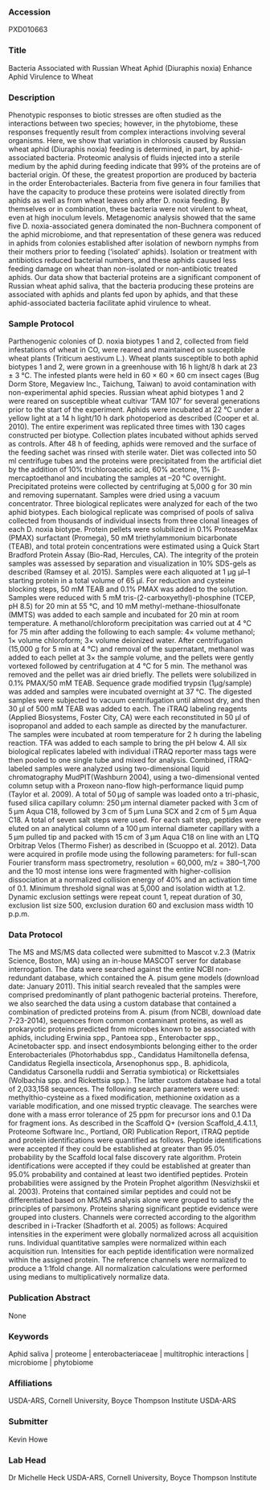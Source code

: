 ### Accession
PXD010663

### Title
Bacteria Associated with Russian Wheat Aphid (Diuraphis noxia) Enhance Aphid Virulence to Wheat

### Description
Phenotypic responses to biotic stresses are often studied as the interactions between two species; however, in the phytobiome, these responses frequently result from complex interactions involving several organisms. Here, we show that variation in chlorosis caused by Russian wheat aphid (Diuraphis noxia) feeding is determined, in part, by aphid-associated bacteria. Proteomic analysis of fluids injected into a sterile medium by the aphid during feeding indicate that 99% of the proteins are of bacterial origin. Of these, the greatest proportion are produced by bacteria in the order Enterobacteriales. Bacteria from five genera in four families that have the capacity to produce these proteins were isolated directly from aphids as well as from wheat leaves only after D. noxia feeding. By themselves or in combination, these bacteria were not virulent to wheat, even at high inoculum levels. Metagenomic analysis showed that the same five D. noxia-associated genera dominated the non-Buchnera component of the aphid microbiome, and that representation of these genera was reduced in aphids from colonies established after isolation of newborn nymphs from their mothers prior to feeding (‘isolated’ aphids). Isolation or treatment  with antibiotics reduced bacterial numbers, and these aphids caused less feeding damage on wheat than non-isolated or non-antibiotic treated aphids. Our data show that bacterial proteins are a significant component of Russian wheat aphid saliva, that the bacteria producing these proteins are associated with aphids and plants fed upon by aphids, and that these aphid-associated bacteria facilitate aphid virulence to wheat.

### Sample Protocol
Parthenogenic colonies of D. noxia biotypes 1 and 2,  collected from field infestations of wheat in CO, were reared and maintained on susceptible wheat plants (Triticum aestivum L.). Wheat plants susceptible to both aphid biotypes 1 and 2, were grown in a greenhouse with 16 h light/8 h dark at 23 ± 3 °C. The infested plants were held in 60 × 60 × 60 cm insect cages (Bug Dorm Store, Megaview Inc., Taichung, Taiwan) to avoid contamination with non-experimental aphid species.  Russian wheat aphid biotypes 1 and 2 were reared on susceptible wheat cultivar ‘TAM 107’ for several generations prior to the start of the experiment. Aphids were incubated at 22 °C under a yellow light at a 14 h light/10 h dark photoperiod as described (Cooper et al. 2010). The entire experiment was replicated three times with 130 cages constructed per biotype. Collection plates incubated without aphids served as controls. After 48 h of feeding, aphids were removed and the surface of the feeding sachet was rinsed with sterile water. Diet was collected into 50 ml centrifuge tubes and the proteins were precipitated from the artificial diet by the addition of 10% trichloroacetic acid, 60% acetone, 1% β-mercaptoethanol and incubating the samples at –20 °C overnight. Precipitated proteins were collected by centrifuging at 5,000 g for 30 min and removing supernatant. Samples were dried using a vacuum concentrator. Three biological replicates were analyzed for each of the two aphid biotypes. Each biological replicate was comprised of pools of saliva collected from thousands of individual insects from three clonal lineages of each D. noxia biotype. Protein pellets were solubilized in 0.1% ProteaseMax (PMAX) surfactant (Promega), 50 mM triethylammonium bicarbonate (TEAB), and total protein concentrations were estimated using a Quick Start Bradford Protein Assay (Bio-Rad, Hercules, CA). The integrity of the protein samples was assessed by separation and visualization in 10% SDS-gels as described (Ramsey et al. 2015). Samples were each aliquoted at 1 µg µl–1 starting protein in a total volume of 65 µl.  For reduction and cysteine blocking steps, 50 mM TEAB and 0.1% PMAX was added to the solution. Samples were reduced with 5 mM tris-(2-carboxyethyl)-phosphine (TCEP, pH 8.5) for 20 min at 55 °C, and 10 mM methyl-methane-thiosulfonate (MMTS) was added to each sample and incubated for 20 min at room temperature. A methanol/chloroform precipitation was carried out at 4 °C for 75 min after adding the following to each sample: 4× volume methanol; 1× volume chloroform; 3× volume deionized water. After centrifugation (15,000 g for 5 min at 4 °C) and removal of the supernatant, methanol was added to each pellet at 3× the sample volume, and the pellets were gently vortexed followed by centrifugation at 4 °C for 5 min. The methanol was removed and the pellet was air dried briefly. The pellets were solubilized in 0.1% PMAX/50 mM TEAB. Sequence grade modified trypsin (1µg/sample) was added and samples were incubated overnight at 37 °C. The digested samples were subjected to vacuum centrifugation until almost dry, and then 30 µl of 500 mM TEAB was added to each. The iTRAQ labeling reagents (Applied Biosystems, Foster City, CA) were each reconstituted in 50 µl of isopropanol and added to each sample as directed by the manufacturer. The samples were incubated at room temperature for 2 h during the labeling reaction. TFA was added to each sample to bring the pH below 4. All six biological replicates labeled with individual iTRAQ reporter mass tags were then pooled to one single tube and mixed for analysis. Combined, iTRAQ-labeled samples were analyzed using two-dimensional liquid chromatography MudPIT(Washburn 2004), using a two-dimensional vented column setup with a Proxeon nano-flow high-performance liquid pump (Taylor et al. 2009). A total of 50 µg of sample was loaded onto a tri-phasic, fused silica capillary column: 250 µm internal diameter packed with 3 cm of 5 µm Aqua C18, followed by 3 cm of 5 µm Luna SCX and 2 cm of 5 µm Aqua C18. A total of seven salt steps were used. For each salt step, peptides were eluted on an analytical column of a 100 µm internal diameter capillary with a 5 µm pulled tip and packed with 15 cm of 3 µm Aqua C18 on line with an LTQ Orbitrap Velos (Thermo Fisher) as described in (Scuoppo et al. 2012). Data were acquired in profile mode using the following parameters: for full-scan Fourier transform mass spectrometry, resolution = 60,000, m/z = 380–1,700 and the 10 most intense ions were fragmented with higher-collision dissociation at a normalized collision energy of 40% and an activation time of 0.1. Minimum threshold signal was at 5,000 and isolation width at 1.2. Dynamic exclusion settings were repeat count 1, repeat duration of 30, exclusion list size 500, exclusion duration 60 and exclusion mass width 10 p.p.m.

### Data Protocol
The MS and MS/MS data collected were submitted to Mascot v.2.3 (Matrix Science, Boston, MA) using an in-house MASCOT server for database interrogation. The data were searched against the entire NCBI non-redundant database, which contained the A. pisum gene models (download date: January 2011). This initial search revealed that the samples were comprised predominantly of plant pathogenic bacterial proteins. Therefore, we also searched the data using a custom database that contained a combination of predicted proteins from A. pisum (from NCBI, download date 7-23-2014), sequences from common contaminant proteins, as well as prokaryotic proteins predicted from microbes known to be associated with aphids, including Erwinia spp., Pantoea spp., Enterobacter spp., Acinetobacter spp. and insect endosymbionts belonging either to the order Enterobacteriales (Photorhabdus spp., Candidatus Hamiltonella defensa, Candidatus Regiella insecticola, Arsenophonus spp., B. aphidicola, Candidatus Carsonella ruddii and Serratia symbiotica) or Rickettsiales (Wolbachia spp. and Rickettsia spp.). The latter custom database had a total of 2,033,158 sequences.  The following search parameters were used: methylthio-cysteine as a fixed modification, methionine oxidation as a variable modification, and one missed tryptic cleavage. The searches were done with a mass error tolerance of 25 ppm for precursor ions and 0.1 Da for fragment ions.  As described in the Scaffold Q+ (version Scaffold_4.4.1.1, Proteome Software Inc., Portland, OR) Publication Report, iTRAQ peptide and protein identifications were quantified as follows. Peptide identifications were accepted if they could be established at greater than 95.0% probability by the Scaffold local false discovery rate algorithm. Protein identifications were accepted if they could be established at greater than 95.0% probability and contained at least two identified peptides.  Protein probabilities were assigned by the Protein Prophet algorithm (Nesvizhskii et al. 2003). Proteins that contained similar peptides and could not be differentiated based on MS/MS analysis alone were grouped to satisfy the principles of parsimony. Proteins sharing significant peptide evidence were grouped into clusters. Channels were corrected according to the algorithm described in i-Tracker (Shadforth et al. 2005) as follows: Acquired intensities in the experiment were globally normalized across all acquisition runs. Individual quantitative samples were normalized within each acquisition run. Intensities for each peptide identification were normalized within the assigned protein. The reference channels were normalized to produce a 1:1fold change. All normalization calculations were performed using medians to multiplicatively normalize data.

### Publication Abstract
None

### Keywords
Aphid saliva | proteome | enterobacteriaceae | multitrophic interactions | microbiome | phytobiome

### Affiliations
USDA-ARS, Cornell University, Boyce Thompson Institute
USDA-ARS

### Submitter
Kevin Howe

### Lab Head
Dr Michelle Heck
USDA-ARS, Cornell University, Boyce Thompson Institute


